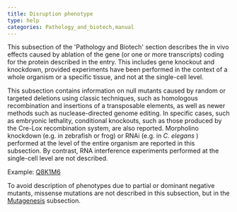 ```yaml
---
title: Disruption phenotype
type: help
categories: Pathology_and_biotech,manual
---
```


This subsection of the 'Pathology and Biotech' section describes the in vivo effects caused by ablation of the gene (or one or more transcripts) coding for the protein described in the entry. This includes gene knockout and knockdown, provided experiments have been performed in the context of a whole organism or a specific tissue, and not at the single-cell level.

This subsection contains information on null mutants caused by random or targeted deletions using classic techniques, such as homologous recombination and insertions of a transposable elements, as well as newer methods such as nuclease-directed genome editing. In specific cases, such as embryonic lethality, conditional knockouts, such as those produced by the Cre-Lox recombination system, are also reported. Morpholino knockdown (e.g. in zebrafish or frog) or RNAi (e.g. in *C. elegans* ) performed at the level of the entire organism are reported in this subsection. By contrast, RNA interference experiments performed at the single-cell level are not described.

Example: [Q8K1M6](https://www.uniprot.org/uniprotkb/Q8K1M6#pathology_and_biotech)

To avoid description of phenotypes due to partial or dominant negative mutants, missense mutations are not described in this subsection, but in the [Mutagenesis](https://www.uniprot.org/help/mutagen) subsection.
